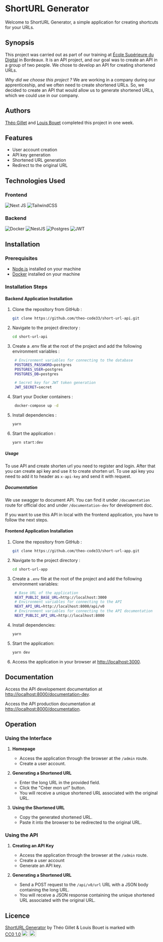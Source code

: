 # ShortURL Generator

Welcome to ShortURL Generator, a simple application for creating shortcuts for your URLs.

## Synopsis

This project was carried out as part of our training at [École Supérieure du Digital](https://ecole-du-digital.com/) in Bordeaux. It is an API project, and our goal was to create an API in a group of two people. We chose to develop an API for creating shortened URLs.

_Why did we choose this project ?_ We are working in a company during our apprenticeship, and we often need to create shortened URLs. So, we decided to create an API that would allow us to generate shortened URLs, which we could use in our company.

## Authors

[Théo Gillet](https://github.com/theo-code33) and [Louis Bouet](https://github.com/1ouiss) completed this project in one week.

## Features

- User account creation
- API key generation
- Shortened URL generation
- Redirect to the original URL

## Technologies Used

### Frontend

![Next JS](https://img.shields.io/badge/Next-black?style=for-the-badge&logo=next.js&logoColor=white)
![TailwindCSS](https://img.shields.io/badge/tailwindcss-%2338B2AC.svg?style=for-the-badge&logo=tailwind-css&logoColor=white)

### Backend

![Docker](https://img.shields.io/badge/docker-%230db7ed.svg?style=for-the-badge&logo=docker&logoColor=white)
![NestJS](https://img.shields.io/badge/nestjs-%23E0234E.svg?style=for-the-badge&logo=nestjs&logoColor=white)
![Postgres](https://img.shields.io/badge/postgres-%23316192.svg?style=for-the-badge&logo=postgresql&logoColor=white)
![JWT](https://img.shields.io/badge/JWT-black?style=for-the-badge&logo=JSON%20web%20tokens)

## Installation

### Prerequisites

- [Node.js](https://nodejs.org/) installed on your machine
- [Docker](https://www.docker.com/) installed on your machine

### Installation Steps

#### Backend Application Installation

1. Clone the repository from GitHub :

   ```sh
   git clone https://github.com/theo-code33/short-url-api.git
   ```

2. Navigate to the project directory :

   ```sh
   cd short-url-api
   ```

3. Create a .env file at the root of the project and add the following environment variables :

   ```sh
    # Environment variables for connecting to the database
    POSTGRES_PASSWORD=postgres
    POSTGRES_USER=postgres
    POSTGRES_DB=postgres

    # Secret key for JWT token generation
    JWT_SECRET=secret
   ```

4. Start your Docker containers :

   ```sh
    docker-compose up -d
   ```

5. Install dependencies :

   ```sh
   yarn
   ```

6. Start the application :

   ```sh
   yarn start:dev
   ```

##### Usage

To use API and create shorten url you need to register and login. After that you can create api key and use it to create shorten url. To use api key you need to add it to header as `x-api-key` and send it with request.

##### Documentation

We use swagger to document API. You can find it under `/documentation` route for official doc and under `/documentation-dev` for development doc.

If you want to use this API in local with the frontend application, you have to follow the next steps.

#### Frontend Application Installation

1. Clone the repository from GitHub :

   ```sh
   git clone https://github.com/theo-code33/short-url-app.git
   ```

2. Navigate to the project directory :

   ```sh
   cd short-url-app
   ```

3. Create a `.env` file at the root of the project and add the following environment variables:

   ```sh
    # Base URL of the application
    NEXT_PUBLIC_BASE_URL=http://localhost:3000
    # Environment variables for connecting to the API
    NEXT_API_URL=http://localhost:8000/api/v0
    # Environment variables for connecting to the API documentation
    NEXT_PUBLIC_API_URL=http://localhost:8000
   ```

4. Install dependencies:

   ```sh
   yarn
   ```

5. Start the application:

   ```sh
   yarn dev
   ```

6. Access the application in your browser at [http://localhost:3000](http://localhost:3000).

## Documentation

Access the API developement documentation at [http://localhost:8000/documentation-dev](http://localhost:8000/api/v0/documentation-dev).

Access the API production documentation at [http://localhost:8000/documentation](http://localhost:8000/api/v0/documentation-dev).

## Operation

### Using the Interface

1. **Homepage**

   - Access the application through the browser at the `/admin` route.
   - Create a user account.

2. **Generating a Shortened URL**

   - Enter the long URL in the provided field.
   - Click the "Créer mon url" button.
   - You will receive a unique shortened URL associated with the original URL.

3. **Using the Shortened URL**

   - Copy the generated shortened URL.
   - Paste it into the browser to be redirected to the original URL.

### Using the API

1. **Creating an API Key**

   - Access the application through the browser at the `/admin` route.
   - Create a user account
   - Generate an API key.

2. **Generating a Shortened URL**

   - Send a POST request to the `/api/v0/url` URL with a JSON body containing the long URL.
   - You will receive a JSON response containing the unique shortened URL associated with the original URL.

## Licence

<p xmlns:cc="http://creativecommons.org/ns#" xmlns:dct="http://purl.org/dc/terms/"><a property="dct:title" rel="cc:attributionURL" href="https://github.com/theo-code33/short-url-app">ShortURL Generator</a> by <span property="cc:attributionName">Théo Gillet & Louis Bouet</span> is marked with <a href="http://creativecommons.org/publicdomain/zero/1.0?ref=chooser-v1" target="_blank" rel="license noopener noreferrer" style="display:inline-block;">CC0 1.0<img style="height:22px!important;margin-left:3px;vertical-align:text-bottom;" src="https://mirrors.creativecommons.org/presskit/icons/cc.svg?ref=chooser-v1"><img style="height:22px!important;margin-left:3px;vertical-align:text-bottom;" src="https://mirrors.creativecommons.org/presskit/icons/zero.svg?ref=chooser-v1"></a></p>
